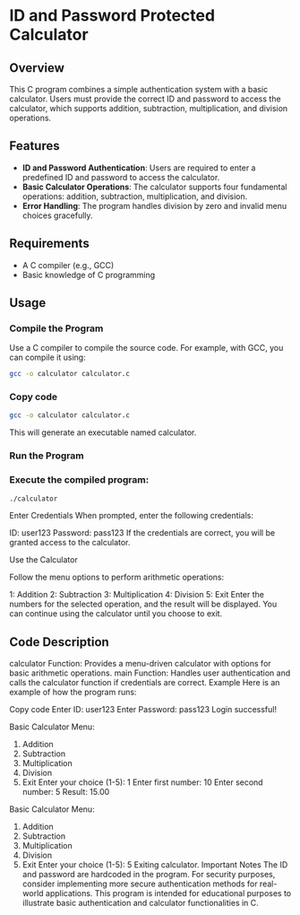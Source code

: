 # ID and Password Protected Calculator

## Overview
This C program combines a simple authentication system with a basic calculator. Users must provide the correct ID and password to access the calculator, which supports addition, subtraction, multiplication, and division operations.

## Features
- **ID and Password Authentication**: Users are required to enter a predefined ID and password to access the calculator.
- **Basic Calculator Operations**: The calculator supports four fundamental operations: addition, subtraction, multiplication, and division.
- **Error Handling**: The program handles division by zero and invalid menu choices gracefully.

## Requirements
- A C compiler (e.g., GCC)
- Basic knowledge of C programming

## Usage

### Compile the Program
Use a C compiler to compile the source code. For example, with GCC, you can compile it using:
```sh
gcc -o calculator calculator.c
```

### Copy code
```sh
gcc -o calculator calculator.c
```
This will generate an executable named calculator.

### Run the Program

### Execute the compiled program:

```sh
./calculator
```
Enter Credentials
When prompted, enter the following credentials:

ID: user123
Password: pass123
If the credentials are correct, you will be granted access to the calculator.

Use the Calculator

Follow the menu options to perform arithmetic operations:

1: Addition
2: Subtraction
3: Multiplication
4: Division
5: Exit
Enter the numbers for the selected operation, and the result will be displayed. You can continue using the calculator until you choose to exit.

## Code Description
calculator Function: Provides a menu-driven calculator with options for basic arithmetic operations.
main Function: Handles user authentication and calls the calculator function if credentials are correct.
Example
Here is an example of how the program runs:

Copy code
Enter ID: user123
Enter Password: pass123
Login successful!

Basic Calculator Menu:
1. Addition
2. Subtraction
3. Multiplication
4. Division
5. Exit
Enter your choice (1-5): 1
Enter first number: 10
Enter second number: 5
Result: 15.00

Basic Calculator Menu:
1. Addition
2. Subtraction
3. Multiplication
4. Division
5. Exit
Enter your choice (1-5): 5
Exiting calculator.
Important Notes
The ID and password are hardcoded in the program. For security purposes, consider implementing more secure authentication methods for real-world applications.
This program is intended for educational purposes to illustrate basic authentication and calculator functionalities in C.
